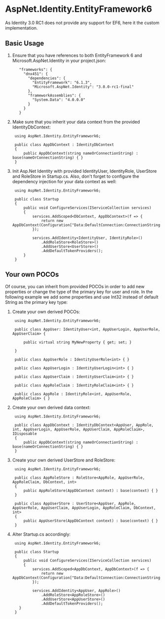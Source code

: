 # AspNet.Identity.EntityFramework6

As Identity 3.0 RC1 does not provide any support for EF6, here it the custom implementation.

## Basic Usage

1. Ensure that you have references to both EntityFramework 6 and Microsoft.AspNet.Identity in your project.json:

          "frameworks": {
            "dnx451": {
              "dependencies": {
                "EntityFramework": "6.1.3",
                "Microsoft.AspNet.Identity": "3.0.0-rc1-final"
              },
              "frameworkAssemblies": {
                "System.Data": "4.0.0.0"
              }
            }
          } 

2. Make sure that you inherit your data context from the provided IdentityDbContext:

        using AspNet.Identity.EntityFramework6;
        
        public class AppDbContext : IdentityDbContext
        {
            public AppDbContext(string nameOrConnectionString) : base(nameOrConnectionString) { }
        }

2. Init Asp.Net Identity with provided IdentityUser, IdentityRole, UserStore and RoleStore in Startup.cs. Also, don't forget to configure the dependency injection for your data context as well:

        using AspNet.Identity.EntityFramework6;
        
        public class Startup
        {
            public void ConfigureServices(IServiceCollection services)
            {
                services.AddScoped<DbContext, AppDbContext>(f => {
                    return new AppDbContext(Configuration["Data:DefaultConnection:ConnectionString"]);
                });
    
                services.AddIdentity<IdentityUser, IdentityRole>()
                    .AddRoleStore<RoleStore>()
                    .AddUserStore<UserStore>()
                    .AddDefaultTokenProviders();
            }
        }


## Your own POCOs

Of course, you can inherit from provided POCOs in order to add new properties or change the type of the primary key for user and role. In the following example we add some properties and use Int32 instead of default String as the primary key type:

1. Create your own derived POCOs:

        using AspNet.Identity.EntityFramework6;
        
        public class AppUser: IdentityUser<int, AppUserLogin, AppUserRole, AppUserClaim> {
        
            public virtual string MyNewProperty { get; set; }

        }
    
        public class AppUserRole : IdentityUserRole<int> { }
    
        public class AppUserLogin : IdentityUserLogin<int> { }
    
        public class AppUserClaim : IdentityUserClaim<int> { }
    
        public class AppRoleClaim : IdentityRoleClaim<int> { }
    
        public class AppRole : IdentityRole<int, AppUserRole, AppRoleClaim> { }
    
2. Create your own derived data context:

        using AspNet.Identity.EntityFramework6;
        
        public class AppDbContext : IdentityDbContext<AppUser, AppRole, int, AppUserLogin, AppUserRole, AppUserClaim, AppRoleClaim>, IDisposable
        {
            public AppDbContext(string nameOrConnectionString) : base(nameOrConnectionString) { }
        }

3. Create your own derived UserStore and RoleStore:

        using AspNet.Identity.EntityFramework6;
        
        public class AppRoleStore : RoleStore<AppRole, AppUserRole, AppRoleClaim, DbContext, int>
        {
            public AppRoleStore(AppDbContext context) : base(context) { }
        }
    
        public class AppUserStore : UserStore<AppUser, AppRole, AppUserRole, AppUserClaim, AppUserLogin, AppRoleClaim, DbContext, int>
        {
            public AppUserStore(AppDbContext context) : base(context) { }
        }
    
4. Alter Startup.cs accordingly:

        using AspNet.Identity.EntityFramework6;
        
        public class Startup
        {
            public void ConfigureServices(IServiceCollection services)
            {
                services.AddScoped<AppDbContext, AppDbContext>(f => {
                    return new AppDbContext(Configuration["Data:DefaultConnection:ConnectionString"]);
                });
            
                services.AddIdentity<AppUser, AppRole>()
                    .AddRoleStore<AppRoleStore>()
                    .AddUserStore<AppUserStore>()
                    .AddDefaultTokenProviders();
          }
        }
    
